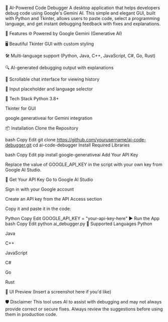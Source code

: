 🧠 AI-Powered Code Debugger
A desktop application that helps developers debug code using Google's Gemini AI. This simple and elegant GUI, built with Python and Tkinter, allows users to paste code, select a programming language, and get instant debugging feedback with fixes and explanations.

🚀 Features
🌐 Powered by Google Gemini (Generative AI)

🖥️ Beautiful Tkinter GUI with custom styling

🛠️ Multi-language support (Python, Java, C++, JavaScript, C#, Go, Rust)

🔍 AI-generated debugging output with explanations

💬 Scrollable chat interface for viewing history

🔧 Input placeholder and language selector

🧰 Tech Stack
Python 3.8+

Tkinter for GUI

google.generativeai for Gemini integration

📦 Installation
Clone the Repository

bash
Copy
Edit
git clone https://github.com/yourusername/ai-code-debugger.git
cd ai-code-debugger
Install Required Libraries

bash
Copy
Edit
pip install google-generativeai
Add Your API Key

Replace the value of GOOGLE_API_KEY in the script with your own key from Google AI Studio.

🔑 Get Your API Key
Go to Google AI Studio

Sign in with your Google account

Create an API key from the API Access section

Copy it and paste it in the code:

Python
Copy
Edit
GOOGLE_API_KEY = "your-api-key-here"
▶️ Run the App
bash
Copy
Edit
python ai_debugger.py
🧪 Supported Languages
Python

Java

C++

JavaScript

C#

Go

Rust

📸 UI Preview
(Insert a screenshot here if you'd like)

🛡️ Disclaimer
This tool uses AI to assist with debugging and may not always provide correct or secure fixes. Always review the suggestions before using them in production code.
